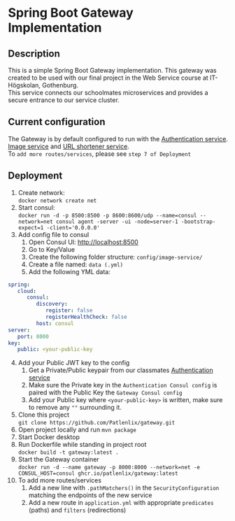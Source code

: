# Spring Boot Gateway Implementation

## Description

This is a simple Spring Boot Gateway implementation. This gateway was created to be used with our final project in the Web Service course at IT-Högskolan, Gothenburg.</br>
This service connects our schoolmates microservices and provides a secure entrance to our service cluster.

## Current configuration
The Gateway is by default configured to run with the [Authentication service](https://github.com/fredrik-philippe-vimbayi/auth-microservice). [Image service](https://github.com/Patlenlix/image-storage) and [URL shortener service](https://github.com/DarkendHall/url_shortener).</br>
To `add more routes/services`, please see `step 7 of Deployment`

## Deployment

1. Create network:</br>
   `docker network create net`
2. Start consul:</br>
   `docker run -d -p 8500:8500 -p 8600:8600/udp --name=consul --network=net consul agent -server -ui -node=server-1 -bootstrap-expect=1 -client='0.0.0.0'`
3. Add config file to consul
   1. Open Consul UI: [http://localhost:8500](http://localhost:8500)
   2. Go to Key/Value
   3. Create the following folder structure: `config/image-service/`
   4. Create a file named: `data (.yml)`
   5. Add the following YML data:

```yaml
spring:
   cloud:
      consul:
         discovery:
            register: false
            registerHealthCheck: false
         host: consul
server:
   port: 8000
key:
   public: <your-public-key
``` 

4. Add your Public JWT key to the config
   1. Get a Private/Public keypair from our classmates [Authentication service](https://github.com/fredrik-philippe-vimbayi/auth-microservice)
   2. Make sure the Private key in the `Authentication Consul config` is paired with the Public Key the `Gateway Consul config`
   3. Add your Public key where `<your-public-key>` is written, make sure to remove any `""` surrounding it.
5. Clone this project</br>
   `git clone https://github.com/Patlenlix/gateway.git`
6. Open project locally and run `mvn package`
7. Start Docker desktop
8. Run Dockerfile while standing in project root</br>
   `docker build -t gateway:latest .`
9. Start the Gateway container</br>
   `docker run -d --name gateway -p 8000:8000 --network=net -e CONSUL_HOST=consul ghcr.io/patlenlix/gateway:latest`
10. To add more routes/services
    1. Add a new line with `.pathMatchers()` in the `SecurityConfiguration` matching the endpoints of the new service
    2. Add a new route in `application.yml` with appropriate `predicates` (paths) and `filters` (redirections)
